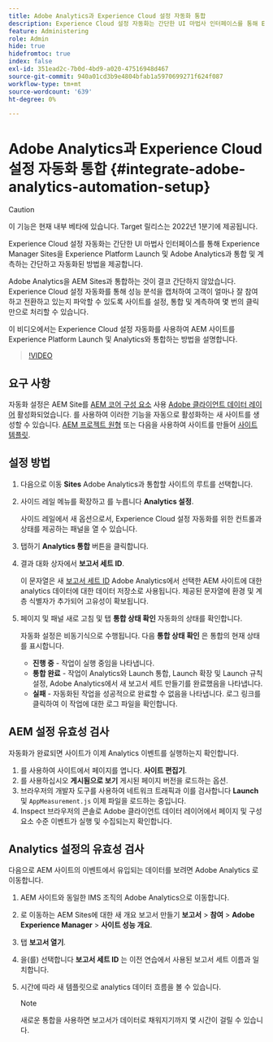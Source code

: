 ```yaml
---
title: Adobe Analytics과 Experience Cloud 설정 자동화 통합
description: Experience Cloud 설정 자동화는 간단한 UI 마법사 인터페이스를 통해 Experience Manager Sites을 Experience Platform Launch 및 Adobe Analytics과 통합 및 계측하는 간단하고 자동화된 방법을 제공합니다. 자체 사이트에서 자동화된 설정을 사용하는 방법을 알아봅니다.
feature: Administering
role: Admin
hide: true
hidefromtoc: true
index: false
exl-id: 351ead2c-7b0d-4bd9-a020-47516948d467
source-git-commit: 940a01cd3b9e4804bfab1a5970699271f624f087
workflow-type: tm+mt
source-wordcount: '639'
ht-degree: 0%

---
```


# Adobe Analytics과 Experience Cloud 설정 자동화 통합 {#integrate-adobe-analytics-automation-setup}

>[!CAUTION]
>
> 이 기능은 현재 내부 베타에 있습니다. Target 릴리스는 2022년 1분기에 제공됩니다.

Experience Cloud 설정 자동화는 간단한 UI 마법사 인터페이스를 통해 Experience Manager Sites을 Experience Platform Launch 및 Adobe Analytics과 통합 및 계측하는 간단하고 자동화된 방법을 제공합니다.

Adobe Analytics을 AEM Sites과 통합하는 것이 결코 간단하지 않았습니다. Experience Cloud 설정 자동화를 통해 성능 분석을 캡처하여 고객이 얼마나 잘 참여하고 전환하고 있는지 파악할 수 있도록 사이트를 설정, 통합 및 계측하여 몇 번의 클릭만으로 처리할 수 있습니다.

이 비디오에서는 Experience Cloud 설정 자동화를 사용하여 AEM 사이트를 Experience Platform Launch 및 Analytics와 통합하는 방법을 설명합니다.

>[!VIDEO](https://video.tv.adobe.com/v/339605/?quality=12)

## 요구 사항

자동화 설정은 AEM Site를 [AEM 코어 구성 요소](https://experienceleague.adobe.com/docs/experience-manager-core-components/using/introduction.html?lang=ko) 사용 [Adobe 클라이언트 데이터 레이어](https://experienceleague.adobe.com/docs/experience-manager-core-components/using/developing/data-layer/overview.html) 활성화되었습니다. 를 사용하여 이러한 기능을 자동으로 활성화하는 새 사이트를 생성할 수 있습니다. [AEM 프로젝트 원형](https://experienceleague.adobe.com/docs/experience-manager-core-components/using/developing/archetype/overview.html) 또는 다음을 사용하여 사이트를 만들어 [사이트 템플릿](/help/journey-sites/quick-site/create-site.md).

## 설정 방법

1. 다음으로 이동 **Sites** Adobe Analytics과 통합할 사이트의 루트를 선택합니다.
1. 사이드 레일 메뉴를 확장하고 를 누릅니다 **Analytics 설정**.

   사이드 레일에서 새 옵션으로서, Experience Cloud 설정 자동화를 위한 컨트롤과 상태를 제공하는 패널을 열 수 있습니다.
1. 탭하기 **Analytics 통합** 버튼을 클릭합니다.
1. 결과 대화 상자에서 **보고서 세트 ID**.

   이 문자열은 새 [보고서 세트 ID](https://experienceleague.adobe.com/docs/analytics/admin/manage-report-suites/new-report-suite/t-create-a-report-suite.html?lang=en) Adobe Analytics에서 선택한 AEM 사이트에 대한 analytics 데이터에 대한 데이터 저장소로 사용됩니다. 제공된 문자열에 환경 및 계층 식별자가 추가되어 고유성이 확보됩니다.

1. 페이지 및 패널 새로 고침 및 탭 **통합 상태 확인** 자동화의 상태를 확인합니다.

   자동화 설정은 비동기식으로 수행됩니다. 다음 **통합 상태 확인** 은 통합의 현재 상태를 표시합니다.

   * **진행 중** - 작업이 실행 중임을 나타냅니다.
   * **통합 완료** - 작업이 Analytics와 Launch 통합, Launch 확장 및 Launch 규칙 설정, Adobe Analytics에서 새 보고서 세트 만들기를 완료했음을 나타냅니다.
   * **실패** - 자동화된 작업을 성공적으로 완료할 수 없음을 나타냅니다. 로그 링크를 클릭하여 이 작업에 대한 로그 파일을 확인합니다.

## AEM 설정 유효성 검사

자동화가 완료되면 사이트가 이제 Analytics 이벤트를 실행하는지 확인합니다.

1. 를 사용하여 사이트에서 페이지를 엽니다. **사이트 편집기**.
1. 를 사용하십시오 **게시됨으로 보기** 게시된 페이지 버전을 로드하는 옵션.
1. 브라우저의 개발자 도구를 사용하여 네트워크 트래픽과 이를 검사합니다 **Launch** 및 `AppMeasurement.js` 이제 파일을 로드하는 중입니다.
1. Inspect 브라우저의 콘솔로 Adobe 클라이언트 데이터 레이어에서 페이지 및 구성 요소 수준 이벤트가 실행 및 수집되는지 확인합니다.

## Analytics 설정의 유효성 검사

다음으로 AEM 사이트의 이벤트에서 유입되는 데이터를 보려면 Adobe Analytics 로 이동합니다.

1. AEM 사이트와 동일한 IMS 조직의 Adobe Analytics으로 이동합니다.
1. 로 이동하는 AEM Sites에 대한 새 개요 보고서 만들기 **보고서** > **참여** > **Adobe Experience Manager** > **사이트 성능 개요**.
1. 탭 **보고서 열기**.
1. 을(를) 선택합니다 **보고서 세트 ID** 는 이전 연습에서 사용된 보고서 세트 이름과 일치합니다.
1. 시간에 따라 새 템플릿으로 analytics 데이터 흐름을 볼 수 있습니다.

   >[!NOTE]
   >
   > 새로운 통합을 사용하면 보고서가 데이터로 채워지기까지 몇 시간이 걸릴 수 있습니다.

